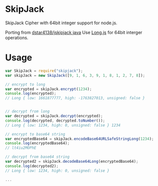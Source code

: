 SkipJack
==========

SkipJack Cipher with 64bit integer support for node.js.

Porting from [dstar4138/jskipjack java](https://github.com/dstar4138/jskipjack)
Use [Long.js](https://github.com/dcodeIO/long.js) for 64bit interger operations.


Usage
=========

```javascript
var SkipJack = require("skipjack");
var skipJack = new SkipJack([9, 1, 6, 3, 9, 1, 8, 1, 2, 7, 8]);

// encrypt to long
var encrypted = skipJack.encrypt(1234);
console.log(encrypted);
// Long { low: 1661877777, high: -1763827013, unsigned: false }


// decrypt from long
var decrypted = skipJack.decrypt(encrypted);
console.log(decrypted, decrypted.toNumber());
// Long { low: 1234, high: 0, unsigned: false } 1234

// encrypt to base64 string
var encryptedBase64 = skipJack.encodeBase64URLSafeStringLong(1234);
console.log(encryptedBase64);
// lt4iu2MOPhE

// decrypt from base64 string
var decrypted2 = skipJack.decodeBase64Long(encryptedBase64);
console.log(decrypted2);
// Long { low: 1234, high: 0, unsigned: false }

...
```
